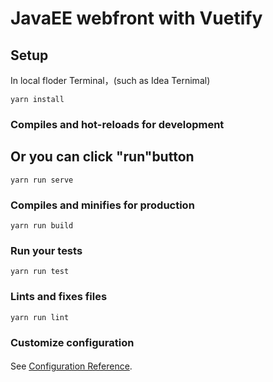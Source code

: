 # JavaEE webfront with Vuetify

## Setup
In local floder Terminal，(such as Idea Ternimal)
```
yarn install
```

### Compiles and hot-reloads for development
## Or you can click "run"button 
```
yarn run serve
```

### Compiles and minifies for production

```
yarn run build
```

### Run your tests

```
yarn run test
```

### Lints and fixes files

```
yarn run lint
```

### Customize configuration
####
See [Configuration Reference](https://cli.vuejs.org/config/).
